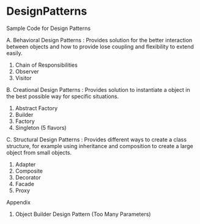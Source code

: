 DesignPatterns
==============

Sample Code for Design Patterns

A. Behavioral Design Patterns : Provides solution for the better interaction between objects and how to provide lose coupling and flexibility to extend easily.
  1. Chain of Responsibilities
  2. Observer
  3. Visitor

B. Creational Design Patterns : Provides solution to instantiate a object in the best possible way for specific situations.
  1. Abstract Factory
  2. Builder
  3. Factory
  4. Singleton (5 flavors)

C. Structural Design Patterns : Provides different ways to create a class structure, for example using inheritance and composition to create a large object from small objects.
  1. Adapter
  2. Composite
  3. Decorator
  4. Facade
  5. Proxy

Appendix
  1. Object Builder Design Pattern (Too Many Parameters)
